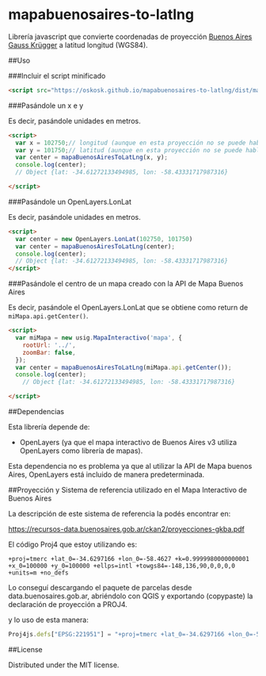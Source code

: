 mapabuenosaires-to-latlng
=========================

Librería javascript que convierte coordenadas de proyección [Buenos Aires Gauss Krügger](https://recursos-data.buenosaires.gob.ar/ckan2/proyecciones-gkba.pdf) a latitud longitud (WGS84).

##Uso

###Incluir el script minificado

```html
<script src="https://oskosk.github.io/mapabuenosaires-to-latlng/dist/mapabuenosaires-to-latlng.js"></script>
``` 

###Pasándole un x e y 

Es decir, pasándole unidades en metros.

```html
<script>
  var x = 102750;// longitud (aunque en esta proyección no se puede hablar de longitud)
  var y = 101750;// latitud (aunque en esta proyección no se puede hablar de latitud)
  var center = mapaBuenosAiresToLatLng(x, y);
  console.log(center);
  // Object {lat: -34.61272133494985, lon: -58.43331717987316}

</script>
```

###Pasándole un OpenLayers.LonLat

Es decir, pasándole unidades en metros.

```html
<script>
  var center = new OpenLayers.LonLat(102750, 101750)
  var center = mapaBuenosAiresToLatLng(center);
  console.log(center);
  // Object {lat: -34.61272133494985, lon: -58.43331717987316}
</script>
```

###Pasándole el centro de un mapa creado con la API de Mapa Buenos Aires

Es decir, pasándole el OpenLayers.LonLat que se obtiene como return de `miMapa.api.getCenter()`.

```html
<script>
  var miMapa = new usig.MapaInteractivo('mapa', {
    rootUrl: '../',
    zoomBar: false,
  });
  var center = mapaBuenosAiresToLatLng(miMapa.api.getCenter());
  console.log(center);
    // Object {lat: -34.61272133494985, lon: -58.43331717987316}

</script>
```

##Dependencias

Esta librería depende de:

* OpenLayers (ya que el mapa interactivo de Buenos Aires v3 utiliza OpenLayers como librería de mapas).

Esta dependencia no es problema ya que al utilizar la API de Mapa buenos Aires, OpenLayers está incluido de manera predeterminada.

##Proyección y Sistema de referencia utilizado en el Mapa Interactivo de Buenos Aires

La descripción de este sistema de referencia la podés encontrar en:

https://recursos-data.buenosaires.gob.ar/ckan2/proyecciones-gkba.pdf



El código Proj4 que estoy utilizando es:

```
+proj=tmerc +lat_0=-34.6297166 +lon_0=-58.4627 +k=0.9999980000000001 +x_0=100000 +y_0=100000 +ellps=intl +towgs84=-148,136,90,0,0,0,0 +units=m +no_defs
```

Lo conseguí descargando el paquete de parcelas desde data.buenosaires.gob.ar, abriéndolo con QGIS y exportando (copypaste) la declaración de proyección a PROJ4.

y lo uso de esta manera:

```js
Proj4js.defs["EPSG:221951"] = "+proj=tmerc +lat_0=-34.6297166 +lon_0=-58.4627 +k=0.9999980000000001 +x_0=100000 +y_0=100000 +ellps=intl +towgs84=-148,136,90,0,0,0,0 +units=m +no_defs";
```


##License

Distributed under the MIT license.
